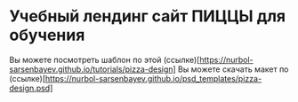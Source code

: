 # Учебный лендинг сайт ПИЦЦЫ для обучения

Вы можете посмотреть шаблон по этой (ссылке)[https://nurbol-sarsenbayev.github.io/tutorials/pizza-design]
Вы можете скачать макет по (ссылке)[https://nurbol-sarsenbayev.github.io/psd_templates/pizza-design.psd]
